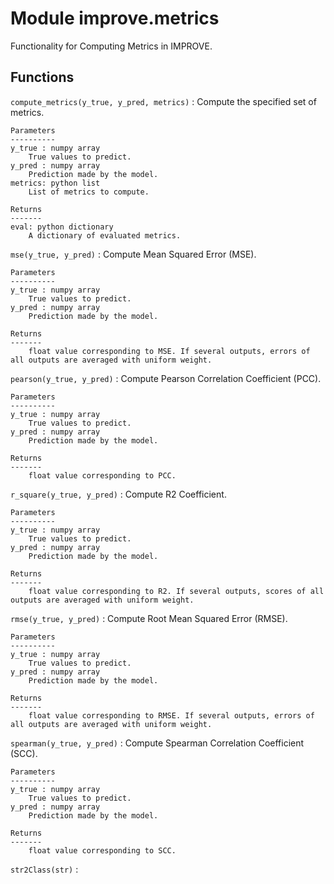 Module improve.metrics
======================
Functionality for Computing Metrics in IMPROVE.

Functions
---------

    
`compute_metrics(y_true, y_pred, metrics)`
:   Compute the specified set of metrics.
    
    Parameters
    ----------
    y_true : numpy array
        True values to predict.
    y_pred : numpy array
        Prediction made by the model.
    metrics: python list
        List of metrics to compute.
    
    Returns
    -------
    eval: python dictionary
        A dictionary of evaluated metrics.

    
`mse(y_true, y_pred)`
:   Compute Mean Squared Error (MSE).
    
    Parameters
    ----------
    y_true : numpy array
        True values to predict.
    y_pred : numpy array
        Prediction made by the model.
    
    Returns
    -------
        float value corresponding to MSE. If several outputs, errors of all outputs are averaged with uniform weight.

    
`pearson(y_true, y_pred)`
:   Compute Pearson Correlation Coefficient (PCC).
    
    Parameters
    ----------
    y_true : numpy array
        True values to predict.
    y_pred : numpy array
        Prediction made by the model.
    
    Returns
    -------
        float value corresponding to PCC.

    
`r_square(y_true, y_pred)`
:   Compute R2 Coefficient.
    
    Parameters
    ----------
    y_true : numpy array
        True values to predict.
    y_pred : numpy array
        Prediction made by the model.
    
    Returns
    -------
        float value corresponding to R2. If several outputs, scores of all outputs are averaged with uniform weight.

    
`rmse(y_true, y_pred)`
:   Compute Root Mean Squared Error (RMSE).
    
    Parameters
    ----------
    y_true : numpy array
        True values to predict.
    y_pred : numpy array
        Prediction made by the model.
    
    Returns
    -------
        float value corresponding to RMSE. If several outputs, errors of all outputs are averaged with uniform weight.

    
`spearman(y_true, y_pred)`
:   Compute Spearman Correlation Coefficient (SCC).
    
    Parameters
    ----------
    y_true : numpy array
        True values to predict.
    y_pred : numpy array
        Prediction made by the model.
    
    Returns
    -------
        float value corresponding to SCC.

    
`str2Class(str)`
:
